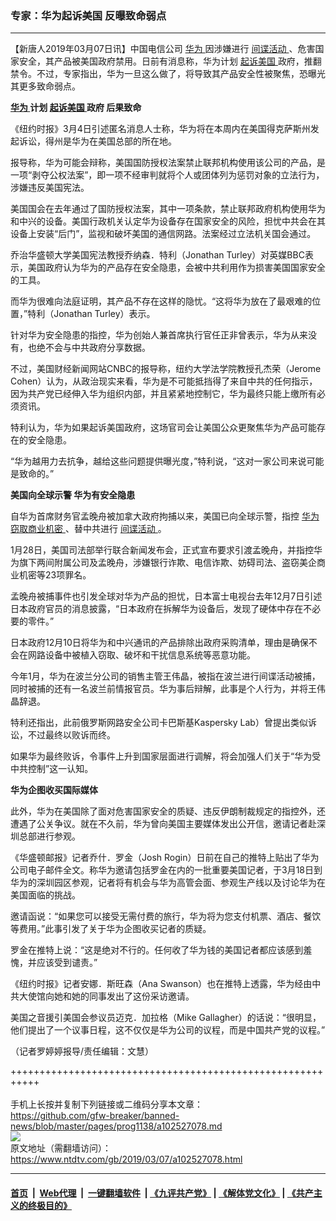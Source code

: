 ### 专家：华为起诉美国 反曝致命弱点
------------------------

<div class="post_content" itemprop="articleBody">
 <p>
  【新唐人2019年03月07日讯】中国电信公司
  <a href="https://www.ntdtv.com/gb/华为.htm">
   华为
  </a>
  因涉嫌进行
  <a href="https://www.ntdtv.com/gb/间谍活动.htm">
   间谍活动
  </a>
  、危害国家安全，其产品被美国政府禁用。日前有消息称，华为计划
  <a href="https://www.ntdtv.com/gb/起诉美国.htm">
   起诉美国
  </a>
  政府，推翻禁令。不过，专家指出，华为一旦这么做了，将导致其产品安全性被聚焦，恐曝光其更多致命弱点。
 </p>
 <p>
  <strong>
   <a href="https://www.ntdtv.com/gb/华为.htm">
    华为
   </a>
   计划
   <a href="https://www.ntdtv.com/gb/起诉美国.htm">
    起诉美国
   </a>
   政府 后果致命
  </strong>
 </p>
 <p>
  《纽约时报》3月4日引述匿名消息人士称，华为将在本周内在美国得克萨斯州发起诉讼，得州是华为在美国总部的所在地。
 </p>
 <p>
  报导称，华为可能会辩称，美国国防授权法案禁止联邦机构使用该公司的产品，是一项“剥夺公权法案”，即一项不经审判就将个人或团体列为惩罚对象的立法行为，涉嫌违反美国宪法。
 </p>
 <p>
  美国国会在去年通过了国防授权法案，其中一项条款，禁止联邦政府机构使用华为和中兴的设备。美国行政机关认定华为设备存在国家安全的风险，担忧中共会在其设备上安装“后门”，监视和破坏美国的通信网路。法案经过立法机关国会通过。
 </p>
 <p>
  乔治华盛顿大学美国宪法教授乔纳森．特利（Jonathan Turley）对英媒BBC表示，美国政府认为华为的产品存在安全隐患，会被中共利用作为损害美国国家安全的工具。
 </p>
 <p>
  而华为很难向法庭证明，其产品不存在这样的隐忧。“这将华为放在了最艰难的位置，”特利（Jonathan Turley）表示。
 </p>
 <p>
  针对华为安全隐患的指控，华为创始人兼首席执行官任正非曾表示，华为从来没有，也绝不会与中共政府分享数据。
 </p>
 <p>
  不过，美国财经新闻网站CNBC的报导称，纽约大学法学院教授孔杰荣（Jerome Cohen）认为，从政治现实来看，华为是不可能抵挡得了来自中共的任何指示，因为共产党已经伸入华为组织内部，并且紧紧地控制它，华为最终只能上缴所有必须资讯。
 </p>
 <p>
  特利认为，华为如果起诉美国政府，这场官司会让美国公众更聚焦华为产品可能存在的安全隐患。
 </p>
 <p>
  “华为越用力去抗争，越给这些问题提供曝光度，”特利说，“这对一家公司来说可能是致命的。”
 </p>
 <p>
  <strong>
   美国向全球示警 华为有安全隐患
  </strong>
 </p>
 <p>
  自华为首席财务官孟晚舟被加拿大政府拘捕以来，美国已向全球示警，指控
  <a href="https://www.ntdtv.com/gb/华为窃取商业机密.htm">
   华为窃取商业机密
  </a>
  、替中共进行
  <a href="https://www.ntdtv.com/gb/间谍活动.htm">
   间谍活动
  </a>
  。
 </p>
 <p>
  1月28日，美国司法部举行联合新闻发布会，正式宣布要求引渡孟晚舟，并指控华为旗下两间附属公司及孟晚舟，涉嫌银行诈欺、电信诈欺、妨碍司法、盗窃美企商业机密等23项罪名。
 </p>
 <p>
  孟晚舟被捕事件也引发全球对华为产品的担忧，日本富士电视台去年12月7日引述日本政府官员的消息披露，“日本政府在拆解华为设备后，发现了硬体中存在不必要的零件。”
 </p>
 <p>
  日本政府12月10日将华为和中兴通讯的产品排除出政府采购清单，理由是确保不会在网路设备中被植入窃取、破坏和干扰信息系统等恶意功能。
 </p>
 <p>
  今年1月，华为在波兰分公司的销售主管王伟晶，被指在波兰进行间谍活动被捕，同时被捕的还有一名波兰前情报官员。华为事后辩解，此事是个人行为，并将王伟晶辞退。
 </p>
 <p>
  特利还指出，此前俄罗斯网路安全公司卡巴斯基Kaspersky Lab）曾提出类似诉讼，不过最终以败诉而终。
 </p>
 <p>
  如果华为最终败诉，令事件上升到国家层面进行调解，将会加强人们关于“华为受中共控制”这一认知。
 </p>
 <p>
  <strong>
   华为企图收买国际媒体
  </strong>
 </p>
 <p>
  此外，华为在美国除了面对危害国家安全的质疑、违反伊朗制裁规定的指控外，还遭遇了公关争议。就在不久前，华为曾向美国主要媒体发出公开信，邀请记者赴深圳总部进行参观。
 </p>
 <p>
  《华盛顿邮报》记者乔什．罗金（Josh Rogin）日前在自己的推特上贴出了华为公司电子邮件全文。称华为邀请包括罗金在内的一批重要美国记者，于3月18日到华为的深圳园区参观，记者将有机会与华为高管会面、参观生产线以及讨论华为在美国面临的挑战。
 </p>
 <p>
  邀请函说：“如果您可以接受无需付费的旅行，华为将为您支付机票、酒店、餐饮等费用。”此事引发了关于华为企图收买记者的质疑。
 </p>
 <p>
  罗金在推特上说：“这是绝对不行的。任何收了华为钱的美国记者都应该感到羞愧，并应该受到谴责。”
 </p>
 <p>
  《纽约时报》记者安娜．斯旺森（Ana Swanson）也在推特上透露，华为经由中共大使馆向她和她的同事发出了这份采访邀请。
 </p>
 <p>
  美国之音援引美国会参议员迈克．加拉格（Mike Gallagher）的话说：“很明显，他们提出了一个议事日程，这不仅仅是华为公司的议程，而是中国共产党的议程。”
 </p>
 <p>
  （记者罗婷婷报导/责任编辑：文慧）
 </p>
 <div class="single_ad">
 </div>
</div>

+++++++++++++++++++++++++++++++++++++++++++++++++++++++++++<br/><br/>
手机上长按并复制下列链接或二维码分享本文章：<br/>
https://github.com/gfw-breaker/banned-news/blob/master/pages/prog1138/a102527078.md <br/>
<a href='https://github.com/gfw-breaker/banned-news/blob/master/pages/prog1138/a102527078.md'><img src='https://github.com/gfw-breaker/banned-news/blob/master/pages/prog1138/a102527078.md.png'/></a> <br/>
原文地址（需翻墙访问）：https://www.ntdtv.com/gb/2019/03/07/a102527078.html


------------------------
#### [首页](https://github.com/gfw-breaker/banned-news/blob/master/README.md) &nbsp;|&nbsp; [Web代理](https://github.com/labour-camp/helloworld) &nbsp;|&nbsp; [一键翻墙软件](https://github.com/gfw-breaker/nogfw/blob/master/README.md) &nbsp;| [《九评共产党》](https://github.com/gfw-breaker/9ping.md/blob/master/README.md#九评之一评共产党是什么) | [《解体党文化》](https://github.com/gfw-breaker/jtdwh.md/blob/master/README.md) | [《共产主义的终极目的》](https://github.com/gfw-breaker/gczydzjmd.md/blob/master/README.md)

